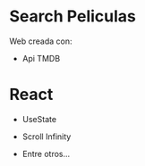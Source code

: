 # Search Peliculas

Web creada con:

- Api TMDB

# React

- UseState

- Scroll Infinity

- Entre otros...
